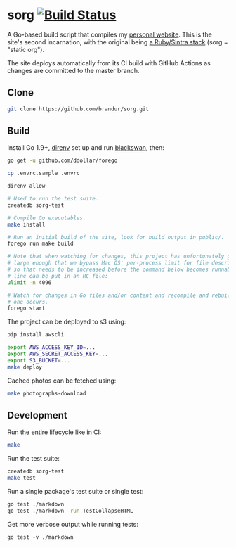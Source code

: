 # sorg [![Build Status](https://github.com/brandur/sorg/workflows/sorg%20CI/badge.svg)](https://github.com/brandur/sorg/actions)

A Go-based build script that compiles my [personal website][brandur]. This is
the site's second incarnation, with the original being [a Ruby/Sintra
stack][org] (sorg = "static org").

The site deploys automatically from its CI build with GitHub Actions as changes
are committed to the master branch.

## Clone

``` sh
git clone https://github.com/brandur/sorg.git
```

## Build

Install Go 1.9+, [direnv][direnv] set up and run [blackswan][blackswan], then:

``` sh
go get -u github.com/ddollar/forego

cp .envrc.sample .envrc

direnv allow

# Used to run the test suite.
createdb sorg-test

# Compile Go executables.
make install

# Run an initial build of the site, look for build output in public/.
forego run make build

# Note that when watching for changes, this project has unfortunately gotten
# large enough that we bypass Mac OS' per-process limit for file descriptors,
# so that needs to be increased before the command below becomes runnable. This
# line can be put in an RC file:
ulimit -n 4096

# Watch for changes in Go files and/or content and recompile and rebuild when
# one occurs.
forego start
```

The project can be deployed to s3 using:

``` sh
pip install awscli

export AWS_ACCESS_KEY_ID=...
export AWS_SECRET_ACCESS_KEY=...
export S3_BUCKET=...
make deploy
```

Cached photos can be fetched using:

``` sh
make photographs-download
```

## Development

Run the entire lifecycle like in CI:

``` sh
make
```

Run the test suite:

``` sh
createdb sorg-test
make test
```

Run a single package's test suite or single test:

``` sh
go test ./markdown
go test ./markdown -run TestCollapseHTML
```

Get more verbose output while running tests:

```
go test -v ./markdown
```

[blackswan]: https://github.com/brandur/blackswan
[brandur]: https://brandur.org
[direnv]: https://direnv.net/
[org]: https://github.com/brandur/org

<!--
# vim: set tw=79:
-->
